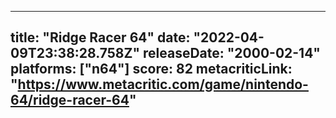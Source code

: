 
---
title: "Ridge Racer 64"
date: "2022-04-09T23:38:28.758Z"
releaseDate: "2000-02-14"
platforms: ["n64"]
score: 82
metacriticLink: "https://www.metacritic.com/game/nintendo-64/ridge-racer-64"
---
